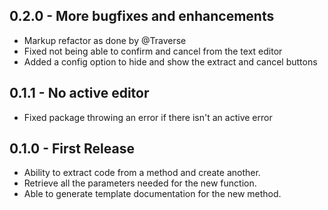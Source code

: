 ## 0.2.0 - More bugfixes and enhancements
* Markup refactor as done by @Traverse
* Fixed not being able to confirm and cancel from the text editor
* Added a config option to hide and show the extract and cancel buttons

## 0.1.1 - No active editor
* Fixed package throwing an error if there isn't an active error

## 0.1.0 - First Release
* Ability to extract code from a method and create another.
* Retrieve all the parameters needed for the new function.
* Able to generate template documentation for the new method.
